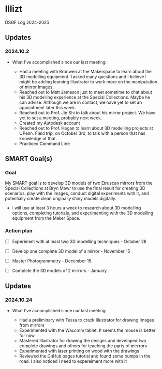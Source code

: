 # Illizt

DSGF Log 2024-2025

## Updates

### 2024.10.2
- What I've accomplished since our last meeting:
  
    - Had a meeting with Bronwen at the Makerspace to learn about the 3D modelling equipment. I asked many questions and I believe I might be adding learning Illustrator to work more on the manipulation of mirror images.
    - Reached out to Matt Jameson just to meet sometime to chat about his 3D modelling experience at the Special Collections. Maybe he can advise. Although we are in contact, we have yet to set an appointment later this week.
    - Reached out to Prof. Jie Shi to talk about his mirror project. We have yet to set a meeting, probably next week.
    - Created my Autodesk account
    - Reached out to Prof. Hagan to learn about 3D modelling projects at UPenn. Field trip, on October 3rd, to talk with a person that has knowledge of that.
    - Practiced Command Line
    

## SMART Goal(s)

### Goal

My SMART goal is to develop 3D models of two Etruscan mirrors from the Special Collections at Bryn Mawr to use the final result for creating 3D scenarios, play with the images, conduct digital experiments with it, and potentially create clean originally shiny models digitally. 
- I will use at least 3 hours a week to research about 3D modelling options, completing tutorials, and experimenting with the 3D modelling equipment from the Maker Space.

### Action plan

- [ ] Experiment with at least two 3D modelling techniques - October 28 
- [ ] Develop one complete 3D model of a mirror - November 15
- [ ] Master Photogrammetry - December 15
- [ ] Complete the 3D models of 2 mirrors - January


## Updates

### 2024.10.24
- What I've accomplished since our last meeting:
  
    - Had a preliminary with Tessa to crack Illustrator for drawing images from mirrors
    - Experimented with the Wacomm tablet. It seems the mouse is better for now
    - Mastered Illustrator for drawing the designs  and developed two complete drawings and others for teaching the parts of mirrrors
    - Experimented with laser printing on wood with the drawings
    - Reviewed the GitHub pages tutorial and found some bumps in the road. I also noticed I need to expereiment more with it
